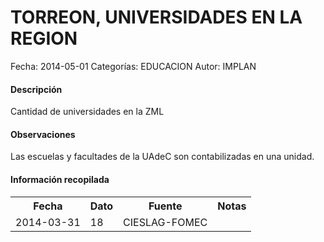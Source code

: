 TORREON, UNIVERSIDADES EN LA REGION
=====

Fecha: 2014-05-01
Categorías: EDUCACION
Autor: IMPLAN

#### Descripción

Cantidad de universidades en la ZML

#### Observaciones

Las escuelas y facultades de la UAdeC son contabilizadas en una unidad.

#### Información recopilada

<table class="table table-hover table-bordered">
  <tr><th>Fecha</th><th>Dato</th><th>Fuente</th><th>Notas</th></tr>
  <tr><td>2014-03-31</td><td>18</td><td>CIESLAG-FOMEC</td><td></td></tr>
</table>
